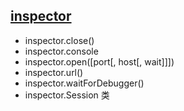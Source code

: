 ## [inspector](http://nodejs.cn/api/inspector.html)

+ inspector.close()
+ inspector.console
+ inspector.open([port[, host[, wait]]])
+ inspector.url()
+ inspector.waitForDebugger()
+ inspector.Session 类
